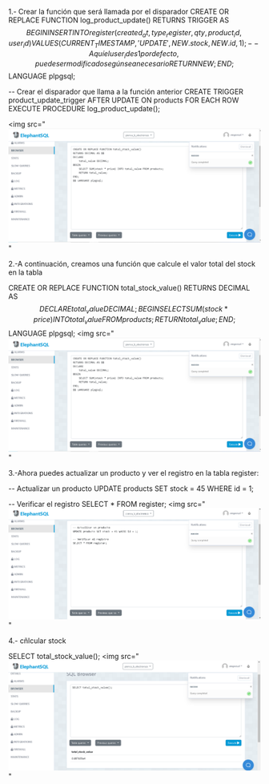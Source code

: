 
1.- Crear la función que será llamada por el disparador
CREATE OR REPLACE FUNCTION log_product_update()
RETURNS TRIGGER AS $$
BEGIN
    INSERT INTO register (created_at, type_register, qty, product_id, user_id)
    VALUES (CURRENT_TIMESTAMP, 'UPDATE', NEW.stock, NEW.id, 1); -- Aquí el user_id es 1 por defecto, puede ser modificado según sea necesario
    RETURN NEW;
END;
$$ LANGUAGE plpgsql;

-- Crear el disparador que llama a la función anterior
CREATE TRIGGER product_update_trigger
AFTER UPDATE ON products
FOR EACH ROW
EXECUTE PROCEDURE log_product_update();

<img src="![alt text](image.png)" 

2.-A continuación, creamos una función que calcule el valor total del stock en la tabla 

CREATE OR REPLACE FUNCTION total_stock_value()
RETURNS DECIMAL AS $$
DECLARE
    total_value DECIMAL;
BEGIN
    SELECT SUM(stock * price) INTO total_value FROM products;
    RETURN total_value;
END;
$$ LANGUAGE plpgsql;
<img src="![alt text](image.png)" 

3.-Ahora puedes actualizar un producto y ver el registro en la tabla register:

-- Actualizar un producto
UPDATE products SET stock = 45 WHERE id = 1;

-- Verificar el registro
SELECT * FROM register;
<img src="![alt text](image-1.png)" 

4.- cñlcular stock

SELECT total_stock_value();
<img src="![alt text](image-2.png)" 
